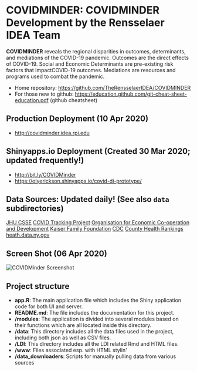 # COVIDMINDER: COVIDMINDER Development by the Rensselaer IDEA Team

<strong>COVIDMINDER</strong> reveals the regional disparities in outcomes, determinants, and mediations of the COVID-19 pandemic. Outcomes are the direct effects of COVID-19. Social and Economic Determinants are pre-existing risk factors that impactCOVID-19 outcomes. Mediations are resources and programs used to combat the pandemic.

* Home repository: https://github.com/TheRensselaerIDEA/COVIDMINDER
* For those new to github: https://education.github.com/git-cheat-sheet-education.pdf (github cheatsheet)

## Production Deployment (10 Apr 2020)
* http://covidminder.idea.rpi.edu

## Shinyapps.io Deployment (Created 30 Mar 2020; updated frequently!)
* http://bit.ly/COVIDMinder
* https://olyerickson.shinyapps.io/covid-di-prototype/

## Data Sources: Updated daily! (See also `data` subdirectories)

<a href='http://bit.ly/39PMWpD'>JHU CSSE</a>
<a href='https://bit.ly/2JRhDiX'>COVID Tracking Project</a>
<a href='https://bit.ly/3aXpBmD'>Organisation for Economic Co-operation and Development</a>
<a href='https://bit.ly/2V0CYLU'>Kaiser Family Foundation</a>
<a href='https://bit.ly/2V1Zl3I'>CDC</a>
<a href='https://bit.ly/34mYLBP'>County Health Rankings</a>
<a href='https://on.ny.gov/39VXuCO'>heath.data.ny.gov</a>

## Screen Shot (06 Apr 2020)
![COVIDMinder Screenshot](https://raw.githubusercontent.com/TheRensselaerIDEA/COVID-DI-Prototype/master/COVIDMinder_screenshot.png)

## Project structure

* **app.R**: The main application file which includes the Shiny application code for both UI and server.
* **README.md**: The file includes the documentation for this project.
* **/modules**: The application is divided into several modules based on their functions which are all located inside this directory.
* **/data**: This directory includes all the data files used in the project, including both json as well as CSV files.
* **/LDI**: This directory includes all the LDI related Rmd and HTML files.
* **/www**: Files associated esp. with HTML stylin'
* **/data_downloaders**: Scripts for manually pulling data from various sources

